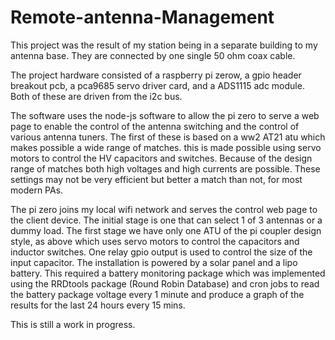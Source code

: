 ﻿# Remote-antenna-Management
This project was the result of my station being in a separate building to my antenna base.  They are connected by one single 50 ohm coax cable.

The project hardware consisted of a raspberry pi zerow, a gpio header breakout pcb, a pca9685 servo driver card, and a ADS1115 adc module.  Both of these are driven from the i2c bus.

The software uses the node-js software to allow the pi zero to serve a web page to enable the control of the antenna switching and the control of various antenna tuners.  The first of these is based on a ww2 AT21 atu which makes possible a wide range of matches.  this is made possible using servo motors to control the HV capacitors and switches.  Because of the design range of matches both high voltages and high currents are possible.  These settings may not be very efficient but better a match than not, for most modern PAs.

The pi zero joins my local wifi network and serves the control web page to the client device.  The initial stage is one that can select 1 of 3 antennas or a dummy load.  The first stage we have only one ATU of the pi coupler design style, as above which uses servo motors to control the capacitors and inductor switches. One relay gpio output is used to control the size of the input capacitor.  The installation is powered by a solar panel and a lipo battery. This required a battery monitoring package which was implemented using the RRDtools package (Round Robin Database) and cron jobs to read the battery package voltage every 1 minute and produce a graph of the results for the last 24 hours every 15 mins.


This is still a work in progress.
